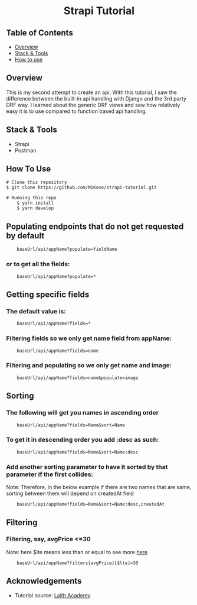 <h1 align="center">Strapi Tutorial</h1>

## Table of Contents

- [Overview](#overview)
- [Stack & Tools](#stack)
- [How to use](#how-to-use)

## Overview

This is my second attempt to create an api. With this tutorial, I saw the difference between the built-in api handling with Django and the 3rd party DRF way. I learned about the generic DRF views and saw how relatively easy it is to use compared to function based api handling.

<!-- ![screenshot](./drf-tutorial-2.png) -->

<h2 id="stack">Stack & Tools</h2>

- Strapi
- Postman

## How To Use

```
# Clone this repository
$ git clone https://github.com/MSKose/strapi-tutorial.git

# Running this repo
    $ yarn install
    $ yarn develop
```

## Populating endpoints that do not get requested by default
```
    baseUrl/api/appName?populate=fieldName
```
### or to get all the fields:
```
    baseUrl/api/appName?populate=*
```

## Getting specific fields
### The default value is:
```
    baseUrl/api/appName?fields=*
```

### Filtering fields so we only get name field from appName:
```
    baseUrl/api/appName?fields=name
```
    
### Filtering and populating so we only get name and image:
```
    baseUrl/api/appName?fields=name&populate=image
```

## Sorting
### The following will get you names in ascending order
```
    baseUrl/api/appName?fields=Name&sort=Name
```
### To get it in descending order you add :desc as such:
```
    baseUrl/api/appName?fields=Name&sort=Name:desc
```
### Add another sorting parameter to have it sorted by that parameter if the first collides:
Note: Therefore, in the below example if there are two names that are same, sorting between them will depend on createdAt field
```
    baseUrl/api/appName?fields=Name&sort=Name:desc,createdAt
```

## Filtering
### Filtering, say, avgPrice <=30
Note: here $lte means less than or equal to see more [here](https://docs.strapi.io/developer-docs/latest/developer-resources/database-apis-reference/rest/filtering-locale-publication.html#filtering)
```
    baseUrl/api/appName?filters[avgPrice][$lte]=30
```

## Acknowledgements
- Tutorial source: [Laith Academy](https://www.youtube.com/watch?v=vcopLqUq594&t=10s)
